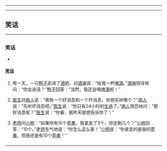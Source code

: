 # 
___
___
## 笑话
___
## 
### 笑话
- 

#### [笑话](key_***笑话***)

1. 有一天，一只[鸭子](key_***鸭子***)走进了[酒吧](key_***酒吧***)，对[酒保](key_***酒保***)说：“给我一杯[啤酒](key_***啤酒***)。”[酒保](key_***酒保***)惊讶地问：“你会说话？”[鸭子](key_***鸭子***)回答：“当然，我还会喝[啤酒](key_***啤酒***)呢！”

2. [医生](key_***医生***)对[病人](key_***病人***)说：“我有一个好消息和一个坏消息，你想先听哪个？”[病人](key_***病人***)说：“先听坏消息吧。”[医生](key_***医生***)说：“你只有24小时的[生命](key_***生命***)了。”[病人](key_***病人***)惊恐地问：“那好消息呢？”[医生](key_***医生***)说：“你看，我昨天就想告诉你了！”

3. [老师](key_***老师***)问[小明](key_***小明***)：“如果你有10个[苹果](key_***苹果***)，我拿走了3个，你还剩几个？”[小明](key_***小明***)回答：“10个。”[老师](key_***老师***)生气地说：“你怎么这么笨！”[小明](key_***小明***)说：“你拿走的是我的[苹果](key_***苹果***)，但我还是有10个[苹果](key_***苹果***)！”


### 
___
